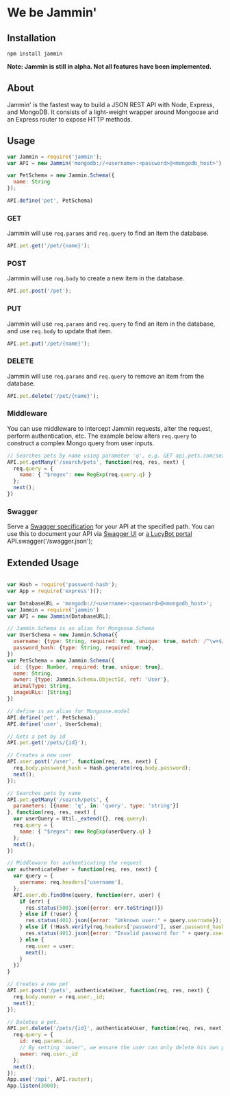 # We be Jammin'

## Installation
```npm install jammin```

**Note: Jammin is still in alpha. Not all features have been implemented.**

## About
Jammin' is the fastest way to build a JSON REST API with Node, Express, and MongoDB. It consists of a light-weight wrapper around Mongoose and an Express router to expose HTTP methods.

## Usage

```js
var Jammin = require('jammin');
var API = new Jammin('mongodb://<username>:<password>@<mongodb_host>');

var PetSchema = new Jammin.Schema({
  name: String
});

API.define('pet', PetSchema)
```

### GET
Jammin will use ```req.params``` and ```req.query``` to find an item the database.
```js
API.pet.get('/pet/{name}');
```

### POST
Jammin will use ```req.body``` to create a new item in the database.
```js
API.pet.post('/pet');
```

### PUT
Jammin will use ```req.params``` and ```req.query``` to find an item in the database, and use ```req.body``` to update that item.
```js
API.pet.put('/pet/{name}');
```

### DELETE
Jammin will use ```req.params``` and ```req.query``` to remove an item from the database.
```js
API.pet.delete('/pet/{name}');
```

### Middleware
You can use middleware to intercept Jammin requests, alter the request, perform authentication, etc.
The example below alters ```req.query``` to construct a complex Mongo query from user inputs.
```js
// Searches pets by name using parameter 'q', e.g. GET api.pets.com/search/pets?q=fido
API.pet.getMany('/search/pets', function(req, res, next) {
  req.query = {
    name: { "$regex": new RegExp(req.query.q) }
  };
  next();
})
```

### Swagger
Serve a [Swagger specification](http://swagger.io) for your API at the specified path. You can use this to document your API via [Swagger UI](https://github.com/swagger-api/swagger-ui) or [a LucyBot portal](https://lucybot.com)
API.swagger('/swagger.json');

## Extended Usage

```js

var Hash = require('password-hash');
var App = require('express')();

var DatabaseURL = 'mongodb://<username>:<password>@<mongodb_host>';
var Jammin = require('jammin')
var API = new Jammin(DatabaseURL);

// Jammin.Schema is an alias for Mongoose.Schema
var UserSchema = new Jammin.Schema({
  username: {type: String, required: true, unique: true, match: /^\w+$/},
  password_hash: {type: String, required: true},
})
var PetSchema = new Jammin.Schema({
  id: {type: Number, required: true, unique: true},
  name: String,
  owner: {type: Jammin.Schema.ObjectId, ref: 'User'},
  animalType: String,
  imageURLs: [String]
})

// define is an alias for Mongoose.model
API.define('pet', PetSchema);
API.define('user', UserSchema);

// Gets a pet by id
API.pet.get('/pets/{id}');

// Creates a new user
API.user.post('/user', function(req, res, next) {
  req.body.password_hash = Hash.generate(req.body.password);
  next();
});

// Searches pets by name
API.pet.getMany('/search/pets', {
  parameters: [{name: 'q', in: 'query', type: 'string'}]
}, function(req, res, next) {
  var userQuery = Util._extend({}, req.query);
  req.query = {
    name: { "$regex": new RegExp(userQuery.q) }
  };
  next();
})

// Middleware for authenticating the request
var authenticateUser = function(req, res, next) {
  var query = {
    username: req.headers['username'],
  };
  API.user.db.findOne(query, function(err, user) {
    if (err) {
      res.status(500).json({error: err.toString()})
    } else if (!user) {
      res.status(401).json({error: "Unknown user:" + query.username});
    } else if (!Hash.verify(req.headers['password'], user.password_hash)) {
      res.status(401).json({error: "Invalid password for " + query.username}) 
    } else {
      req.user = user;
      next();
    }
  }) 
}

// Creates a new pet
API.pet.post('/pets', authenticateUser, function(req, res, next) {
  req.body.owner = req.user._id;
  next();
});

// Deletes a pet.
API.pet.delete('/pets/{id}', authenticateUser, function(req, res, next) {
  req.query = {
    id: req.params.id,
    // By setting 'owner', we ensure the user can only delete his own pets.
    owner: req.user._id
  };
  next();
});
App.use('/api', API.router);
App.listen(3000);

```
